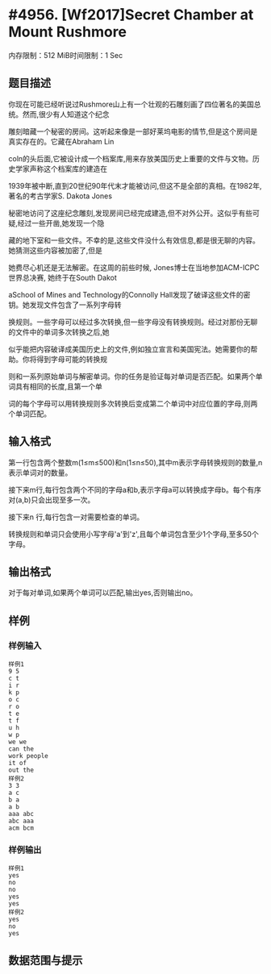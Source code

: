 # #4956. [Wf2017]Secret Chamber at Mount Rushmore

内存限制：512 MiB时间限制：1 Sec

## 题目描述

你现在可能已经听说过Rushmore山上有一个壮观的石雕刻画了四位著名的美国总统。然而,很少有人知道这个纪念

雕刻暗藏一个秘密的房间。这听起来像是一部好莱坞电影的情节,但是这个房间是真实存在的。它藏在Abraham Lin

coln的头后面,它被设计成一个档案库,用来存放美国历史上重要的文件与文物。历史学家声称这个档案库的建造在

1939年被中断,直到20世纪90年代末才能被访问,但这不是全部的真相。在1982年,著名的考古学家S. Dakota Jones

秘密地访问了这座纪念雕刻,发现房间已经完成建造,但不对外公开。这似乎有些可疑,经过一些开凿,她发现一个隐

藏的地下室和一些文件。不幸的是,这些文件没什么有效信息,都是很无聊的内容。她猜测这些内容被加密了,但是

她费尽心机还是无法解密。在这周的前些时候, Jones博士在当地参加ACM-ICPC世界总决赛, 她终于在South Dakot

aSchool of Mines and Technology的Connolly Hall发现了破译这些文件的密钥。她发现文件包含了一系列字母转

换规则。一些字母可以经过多次转换,但一些字母没有转换规则。经过对那份无聊的文件中的单词多次转换之后,她

似乎能把内容破译成美国历史上的文件,例如独立宣言和美国宪法。她需要你的帮助。你将得到字母可能的转换规

则和一系列原始单词与解密单词。你的任务是验证每对单词是否匹配。如果两个单词具有相同的长度,且第一个单

词的每个字母可以用转换规则多次转换后变成第二个单词中对应位置的字母,则两个单词匹配。

## 输入格式

第一行包含两个整数m(1&le;m&le;500)和n(1&le;n&le;50),其中m表示字母转换规则的数量,n表示单词对的数量。

接下来m行,每行包含两个不同的字母a和b,表示字母a可以转换成字母b。每个有序对(a,b)只会出现至多一次。

接下来n 行,每行包含一对需要检查的单词。

转换规则和单词只会使用小写字母'a'到'z',且每个单词包含至少1个字母,至多50个字母。

## 输出格式

对于每对单词,如果两个单词可以匹配,输出yes,否则输出no。

## 样例

### 样例输入

    
    样例1
    9 5
    c t
    i r
    k p
    o c
    r o
    t e
    t f
    u h
    w p
    we we
    can the
    work people
    it of
    out the
    样例2
    3 3
    a c
    b a
    a b
    aaa abc
    abc aaa
    acm bcm
    

### 样例输出

    
    样例1
    yes
    no
    no
    yes
    yes
    样例2
    yes
    no
    yes
    

## 数据范围与提示
